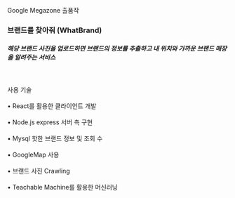 Google Megazone 출품작
 <h3> 브랜드를 찾아줘 (WhatBrand)</h3>
 <h5>해당 브랜드 사진을 업로드하면 브랜드의 정보를 추출하고 내 위치와 가까운 브랜드 매장을 알려주는 서비스</h5>
</br><p>사용 기술</br></br>
• React를 활용한 클라이언트 개발 </br></br>
• Node.js express 서버 측 구현 </br></br>
• Mysql 핫한 브랜드 정보 및 조회 수 </br></br>
• GoogleMap 사용 </br></br>
• 브랜드 사진 Crawling</br></br>
• Teachable Machine를 활용한 머신러닝</br></br>
</p>

